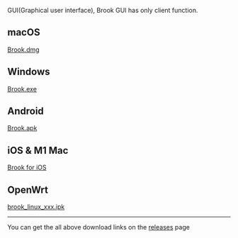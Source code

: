 GUI(Graphical user interface), Brook GUI has only client function.

## macOS

[Brook.dmg](https://github.com/txthinking/brook/releases/latest/download/Brook.dmg)

## Windows

[Brook.exe](https://github.com/txthinking/brook/releases/latest/download/Brook.exe)

## Android

[Brook.apk](https://github.com/txthinking/brook/releases/latest/download/Brook.apk)

## iOS & M1 Mac

[Brook for iOS](https://apps.apple.com/us/app/brook-a-cross-platform-proxy/id1216002642)

## OpenWrt

[brook_linux_xxx.ipk](/brook-tproxy-gui)

---

You can get the all above download links on the [releases](https://github.com/txthinking/brook/releases) page
